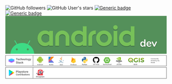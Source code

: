  
![GitHub followers](https://img.shields.io/github/followers/ravi5175?label=FOLLOWERS&logo=GitHub)
![GitHub User's stars](https://img.shields.io/github/stars/ravi5175?color=yellow&logo=github)
[![Generic badge](https://img.shields.io/badge/DEVELOPER-android-Green?logo=Android)]()
[![Generic badge](https://img.shields.io/badge/DISCORD-Ravi%236797-navy?logo=Discord)](https://shields.io/)
![](images/android_developer.png)
![](images/tech_stack.png)
![](images/playstore_contributions.png)

